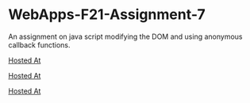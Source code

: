 # WebApps-F21-Assignment-7
An assignment on java script modifying the DOM and using anonymous callback functions.

[Hosted At](https://44-563-webapps-f21.github.io/webapps-f21-assignment-7-ajaykumarvemula/search.html)

[Hosted At](https://44-563-webapps-f21.github.io/webapps-f21-assignment-7-ajaykumarvemula/reaction.html)

[Hosted At](https://44-563-webapps-f21.github.io/webapps-f21-assignment-7-ajaykumarvemula/stack.html)